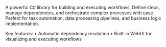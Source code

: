 A powerful C# library for building and executing workflows. Define steps, manage dependencies, and orchestrate complex processes with ease. Perfect for task automation, data processing pipelines, and business logic implementation.

Key features:
• Automatic dependency resolution
• Built-in WebUI for visualizing and executing workflows
